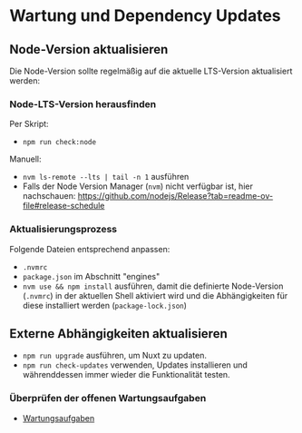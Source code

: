 # Wartung und Dependency Updates

## Node-Version aktualisieren

Die Node-Version sollte regelmäßig auf die aktuelle LTS-Version aktualisiert werden:

### Node-LTS-Version herausfinden

Per Skript:
- `npm run check:node`

Manuell:
- `nvm ls-remote --lts | tail -n 1` ausführen
- Falls der Node Version Manager (`nvm`) nicht verfügbar ist, hier nachschauen: https://github.com/nodejs/Release?tab=readme-ov-file#release-schedule

### Aktualisierungsprozess

Folgende Dateien entsprechend anpassen:
- `.nvmrc`
- `package.json` im Abschnitt "engines"
- `nvm use && npm install` ausführen, damit die definierte Node-Version (`.nvmrc`) in der aktuellen Shell aktiviert wird und die Abhängigkeiten für diese installiert werden (`package-lock.json`)

## Externe Abhängigkeiten aktualisieren

- `npm run upgrade` ausführen, um Nuxt zu updaten.
- `npm run check-updates` verwenden, Updates installieren und währenddessen immer wieder die Funktionalität testen.

### Überprüfen der offenen Wartungsaufgaben

- [Wartungsaufgaben](./readme.maintenance-todo.md)
